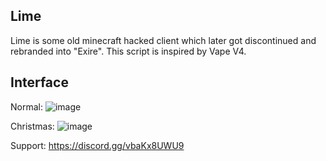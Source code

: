 ## Lime
Lime is some old minecraft hacked client which later got discontinued and rebranded into "Exire".
This script is inspired by Vape V4.

## Interface
Normal:
![image](https://github.com/user-attachments/assets/cebd0dff-f756-4df4-b77f-70ab4286662d)

Christmas:
![image](https://github.com/user-attachments/assets/737fbf4a-3e33-4b9c-9287-bd31a3b530f2)

Support: https://discord.gg/vbaKx8UWU9
